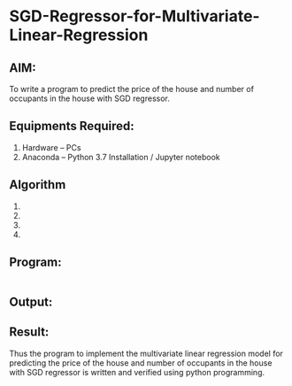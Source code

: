 # SGD-Regressor-for-Multivariate-Linear-Regression

## AIM:
To write a program to predict the price of the house and number of occupants in the house with SGD regressor.

## Equipments Required:
1. Hardware – PCs
2. Anaconda – Python 3.7 Installation / Jupyter notebook

## Algorithm
1. 
2. 
3. 
4. 

## Program:
```

```

## Output:


## Result:
Thus the program to implement the multivariate linear regression model for predicting the price of the house and number of occupants in the house with SGD regressor is written and verified using python programming.
